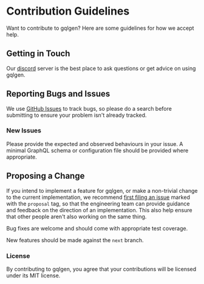 # Contribution Guidelines

Want to contribute to gqlgen? Here are some guidelines for how we accept help.

## Getting in Touch

Our [discord](https://discord.gg/DYEq3EMs4U) server is the best place to ask questions or get advice on using gqlgen.

## Reporting Bugs and Issues

We use [GitHub Issues](https://github.com/vmware-tanzu/graph-framework-for-microservices/src/gqlgen/issues) to track bugs, so please do a search before submitting to ensure your problem isn't already tracked.

### New Issues

Please provide the expected and observed behaviours in your issue. A minimal GraphQL schema or configuration file should be provided where appropriate.

## Proposing a Change

If you intend to implement a feature for gqlgen, or make a non-trivial change to the current implementation, we recommend [first filing an issue](https://github.com/vmware-tanzu/graph-framework-for-microservices/src/gqlgen/issues/new) marked with the `proposal` tag, so that the engineering team can provide guidance and feedback on the direction of an implementation. This also help ensure that other people aren't also working on the same thing.

Bug fixes are welcome and should come with appropriate test coverage.

New features should be made against the `next` branch.

### License

By contributing to gqlgen, you agree that your contributions will be licensed under its MIT license.

